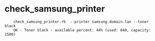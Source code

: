 # check_samsung_printer


```
    check_samsung_printer.rb  --printer samsung.domain.lan --toner black
    OK - Toner black - available percent: 44% (used: 840, capacity: 1500)


```

